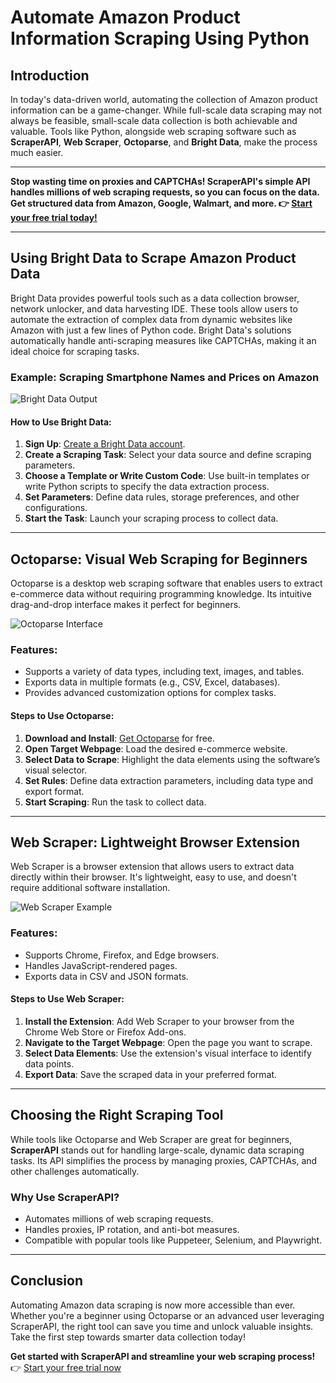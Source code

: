 # Automate Amazon Product Information Scraping Using Python

## Introduction

In today's data-driven world, automating the collection of Amazon product information can be a game-changer. While full-scale data scraping may not always be feasible, small-scale data collection is both achievable and valuable. Tools like Python, alongside web scraping software such as **ScraperAPI**, **Web Scraper**, **Octoparse**, and **Bright Data**, make the process much easier.

---

**Stop wasting time on proxies and CAPTCHAs! ScraperAPI's simple API handles millions of web scraping requests, so you can focus on the data. Get structured data from Amazon, Google, Walmart, and more. 👉 [Start your free trial today!](https://bit.ly/Scraperapi)**

---

## Using Bright Data to Scrape Amazon Product Data

Bright Data provides powerful tools such as a data collection browser, network unlocker, and data harvesting IDE. These tools allow users to automate the extraction of complex data from dynamic websites like Amazon with just a few lines of Python code. Bright Data's solutions automatically handle anti-scraping measures like CAPTCHAs, making it an ideal choice for scraping tasks.

### Example: Scraping Smartphone Names and Prices on Amazon

![Bright Data Output](https://img-blog.csdnimg.cn/img_convert/e34d7feff2fa3399b0967e099cdc0e47.webp?x-oss-process=image/format,png)

#### How to Use Bright Data:

1. **Sign Up**: [Create a Bright Data account](https://bit.ly/Scraperapi).
2. **Create a Scraping Task**: Select your data source and define scraping parameters.
3. **Choose a Template or Write Custom Code**: Use built-in templates or write Python scripts to specify the data extraction process.
4. **Set Parameters**: Define data rules, storage preferences, and other configurations.
5. **Start the Task**: Launch your scraping process to collect data.

---

## Octoparse: Visual Web Scraping for Beginners

Octoparse is a desktop web scraping software that enables users to extract e-commerce data without requiring programming knowledge. Its intuitive drag-and-drop interface makes it perfect for beginners.

![Octoparse Interface](https://img-blog.csdnimg.cn/img_convert/78f89d15e711b154a38b7a323ff71fba.webp?x-oss-process=image/format,png)

### Features:
- Supports a variety of data types, including text, images, and tables.
- Exports data in multiple formats (e.g., CSV, Excel, databases).
- Provides advanced customization options for complex tasks.

#### Steps to Use Octoparse:

1. **Download and Install**: [Get Octoparse](https://bit.ly/Scraperapi) for free.
2. **Open Target Webpage**: Load the desired e-commerce website.
3. **Select Data to Scrape**: Highlight the data elements using the software’s visual selector.
4. **Set Rules**: Define data extraction parameters, including data type and export format.
5. **Start Scraping**: Run the task to collect data.

---

## Web Scraper: Lightweight Browser Extension

Web Scraper is a browser extension that allows users to extract data directly within their browser. It's lightweight, easy to use, and doesn't require additional software installation.

![Web Scraper Example](https://img-blog.csdnimg.cn/img_convert/3661101b0315c9163ee8763d687812d2.webp?x-oss-process=image/format,png)

### Features:
- Supports Chrome, Firefox, and Edge browsers.
- Handles JavaScript-rendered pages.
- Exports data in CSV and JSON formats.

#### Steps to Use Web Scraper:

1. **Install the Extension**: Add Web Scraper to your browser from the Chrome Web Store or Firefox Add-ons.
2. **Navigate to the Target Webpage**: Open the page you want to scrape.
3. **Select Data Elements**: Use the extension's visual interface to identify data points.
4. **Export Data**: Save the scraped data in your preferred format.

---

## Choosing the Right Scraping Tool

While tools like Octoparse and Web Scraper are great for beginners, **ScraperAPI** stands out for handling large-scale, dynamic data scraping tasks. Its API simplifies the process by managing proxies, CAPTCHAs, and other challenges automatically.

### Why Use ScraperAPI?

- Automates millions of web scraping requests.
- Handles proxies, IP rotation, and anti-bot measures.
- Compatible with popular tools like Puppeteer, Selenium, and Playwright.

---

## Conclusion

Automating Amazon data scraping is now more accessible than ever. Whether you're a beginner using Octoparse or an advanced user leveraging ScraperAPI, the right tool can save you time and unlock valuable insights. Take the first step towards smarter data collection today!

**Get started with ScraperAPI and streamline your web scraping process!** 👉 [Start your free trial now](https://bit.ly/Scraperapi)
